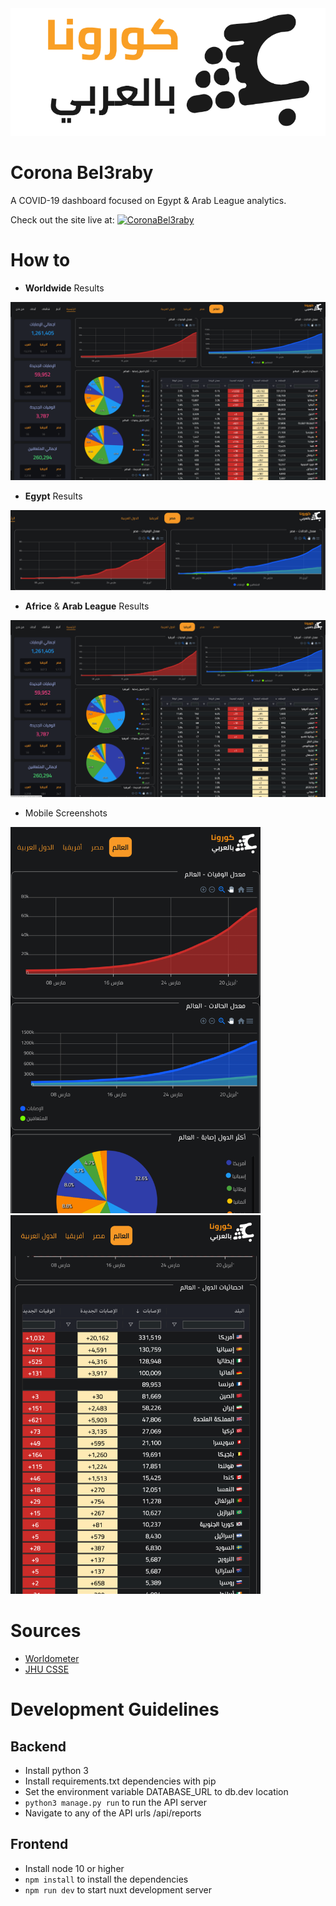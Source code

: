 <div align="center">
    <a href="http://corona.bel3raby.net/dashboard/">
        <img src="static/logo-dark.png">
    </a>
</div>

# Corona Bel3raby
A COVID-19 dashboard focused on Egypt & Arab League analytics.

Check out the site live at:  [![CoronaBel3raby](https://img.shields.io/badge/webiste-live-brightgreen.svg?style=flat-square)](http://corona.bel3raby.net/dashboard/)

# How to
- **Worldwide** Results
<div align="center">
    <img src="static/img1.png">
</div>

- **Egypt** Results
<div align="center">
    <img src="static/img2.png">
</div>

- **Africe** & **Arab League** Results
<div align="center">
    <img src="static/img3.png">
</div>

- Mobile Screenshots

<p float="left">
  <img src="static/img4.png" width="400" />
  <img src="static/img5.png" width="400" />
</p>


# Sources
- [Worldometer](https://www.worldometers.info/coronavirus/)
- [JHU CSSE](https://github.com/CSSEGISandData/COVID-19/)


# Development Guidelines

## Backend
- Install python 3
- Install requirements.txt dependencies with pip
- Set the environment variable DATABASE_URL to db.dev location
- `python3 manage.py run` to run the API server
- Navigate to any of the API urls /api/reports

## Frontend
- Install node 10 or higher
- `npm install` to install the dependencies
- `npm run dev` to start nuxt development server